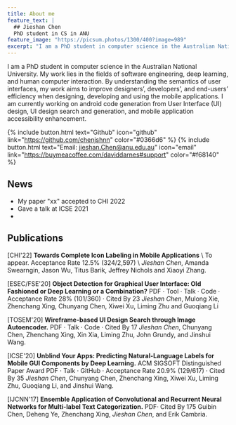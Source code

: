```yaml
---
title: About me
feature_text: |
  ## Jieshan Chen
  PhD student in CS in ANU
feature_image: "https://picsum.photos/1300/400?image=989"
excerpt: "I am a PhD student in computer science in the Australian National University. My work lies in the fields of software engineering, deep learning, and human computer interaction. By understanding the semantics of user interfaces, my work aims to improve designers’, developers’, and end-users’ efficiency when designing, developing and using the mobile applications. I am currently working on android code generation from User Interface (UI) design, UI design search and generation, and mobile application accessibility enhancement."
---
```


I am a PhD student in computer science in the Australian National University. My work lies in the fields of software engineering, deep learning, and human computer interaction. By understanding the semantics of user interfaces, my work aims to improve designers’, developers’, and end-users’ efficiency when designing, developing and using the mobile applications. I am currently working on android code generation from User Interface (UI) design, UI design search and generation, and mobile application accessibility enhancement.

{% include button.html text="Github" icon="github" link="https://github.com/chenjshnn" color="#0366d6" %} {% include button.html text="Email: jieshan.Chen@anu.edu.au" icon="email" link="https://buymeacoffee.com/daviddarnes#support" color="#f68140" %} 

## News

- My paper "xx" accepted to CHI 2022
- Gave a talk at ICSE 2021
- 


## Publications

[CHI'22] **Towards Complete Icon Labeling in Mobile Applications** \\
To appear. Acceptance Rate 12.5% (324/2,597)  \\
*Jieshan Chen*, Amanda Swearngin, Jason Wu, Titus Barik, Jeffrey Nichols and Xiaoyi Zhang.

[ESEC/FSE'20] **Object Detection for Graphical User Interface: Old Fashioned or Deep Learning or a Combination?**
PDF · Tool · Talk · Code · Acceptance Rate 28% (101/360) · Cited By 23
*Jieshan Chen*, Mulong Xie, Zhenchang Xing, Chunyang Chen, Xiwei Xu, Liming Zhu and Guoqiang Li

[TOSEM'20] **Wireframe-based UI Design Search through Image Autoencoder.**
PDF · Talk · Code · Cited By 17
*Jieshan Chen*, Chunyang Chen, Zhenchang Xing, Xin Xia, Liming Zhu, John Grundy, and Jinshui Wang.


[ICSE'20] **Unblind Your Apps: Predicting Natural-Language Labels for Mobile GUI Components by Deep Learning.**
ACM SIGSOFT Distinguished Paper Award
PDF · Talk · GitHub · Acceptance Rate 20.9% (129/617) · Cited By 35
*Jieshan Chen*, Chunyang Chen, Zhenchang Xing, Xiwei Xu, Liming Zhu, Guoqiang Li, and Jinshui Wang.


[IJCNN'17] **Ensemble Application of Convolutional and Recurrent Neural Networks for Multi-label Text Categorization.**
PDF· Cited By 175
Guibin Chen, Deheng Ye, Zhenchang Xing, *Jieshan Chen*, and Erik Cambria.


